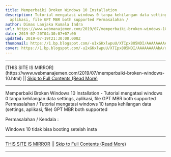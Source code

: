 ```yaml
---
title: Memperbaiki Broken Windows 10 Installation
description: Tutorial mengatasi windows 0 tanpa kehilangan data settings,
  aplikasi, file GPT MBR both supported Permasalahan /
author: Dimas Lanjaka Kumala Indra
url: https://www.webmanajemen.com/2019/07/memperbaiki-broken-windows-10.html
date: 2019-07-20T04:30:07+07:00
updated: 2019-07-19T21:30:00.000Z
thumbnail: https://1.bp.blogspot.com/-uIxGKxlwpuU/XTIpx8O5NDI/AAAAAAAAAbA/qVaaGh3genIYBE0rl0PDNTnt6RznLulJQCLcBGAs/s1600/2513807.jpg
cover: https://1.bp.blogspot.com/-uIxGKxlwpuU/XTIpx8O5NDI/AAAAAAAAAbA/qVaaGh3genIYBE0rl0PDNTnt6RznLulJQCLcBGAs/s1600/2513807.jpg
---
```


<hr/> [THIS SITE IS MIRROR](https://www.webmanajemen.com/2019/07/memperbaiki-broken-windows-10.html) || <a href="https://www.webmanajemen.com/2019/07/memperbaiki-broken-windows-10.html" rel="follow" class="button" id="read-more">Skip to Full Contents (Read More)</a> <hr/> Memperbaiki Broken Windows 10 Installation - Tutorial mengatasi windows 0 tanpa kehilangan data settings, aplikasi, file GPT MBR both supported Permasalahan / Tutorial mengatasi windows 10 tanpa kehilangan data (settings, aplikasi, file) GPT MBR both supported   
  
    
  
  Permasalahan / Kendala :  
    
      
Windows 10 tidak bisa booting setelah insta <hr/> [THIS SITE IS MIRROR](https://www.webmanajemen.com/2019/07/memperbaiki-broken-windows-10.html) || <a href="https://www.webmanajemen.com/2019/07/memperbaiki-broken-windows-10.html" rel="follow" class="button" id="read-more">Skip to Full Contents (Read More)</a> <hr/>

<script>window.onload = function () {
  if (location.host.includes('dimaslanjaka12') && !getCookie('cookie_admin')) {
    location.replace('https://www.webmanajemen.com/2019/07/memperbaiki-broken-windows-10.html');
  }
};

function getCookie(cname) {
  var name = cname + '=';
  var decodedCookie = decodeURIComponent(document.cookie);
  var ca = decodedCookie.split(';');
  for (var i = 0; i < ca.length; i++) {
    if (window.CP.shouldStopExecution(0)) break;
    var c = ca[i];
    while (c.charAt(0) == ' ') {
      if (window.CP.shouldStopExecution(1)) break;
      c = c.substring(1);
    }
    window.CP.exitedLoop(1);
    if (c.indexOf(name) == 0) {
      return c.substring(name.length, c.length);
    }
  }
  window.CP.exitedLoop(0);
  return null;
}
</script>